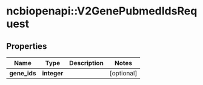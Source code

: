 # ncbiopenapi::V2GenePubmedIdsRequest


## Properties
Name | Type | Description | Notes
------------ | ------------- | ------------- | -------------
**gene_ids** | **integer** |  | [optional] 


